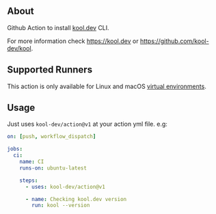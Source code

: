 ## About

Github Action to install [kool.dev](https://kool.dev) CLI.

For more information check https://kool.dev or https://github.com/kool-dev/kool.

## Supported Runners

This action is only available for Linux and macOS [virtual environments](https://docs.github.com/en/actions/reference/virtual-environments-for-github-hosted-runners#supported-virtual-environments-and-hardware-resources).

## Usage

Just uses `kool-dev/action@v1` at your action yml file. e.g:

```yml
on: [push, workflow_dispatch]

jobs:
  ci:
    name: CI
    runs-on: ubuntu-latest

    steps:
      - uses: kool-dev/action@v1

      - name: Checking kool.dev version
        run: kool --version
```
